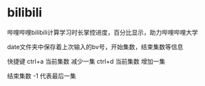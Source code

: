 # bilibili
哔哩哔哩bilibili计算学习时长掌控进度，百分比显示，助力哔哩哔哩大学


date文件夹中保存着上次输入的bv号，开始集数，结束集数等信息

快捷键  ctrl+a  当前集数 减少一集
       ctrl+d  当前集数 增加一集

结束集数 -1 代表最后一集
